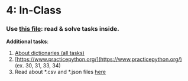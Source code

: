 # 4: In-Class

### Use [this file](https://nbviewer.jupyter.org/github/ternikov/hse/blob/gh-pages/Seminar04_dictionaries.ipynb): read & solve tasks inside.

**Additional tasks**:

1. [About dictionaries \(all tasks\)](https://www.w3resource.com/python-exercises/dictionary/)
2. [https://www.practicepython.org/](https://www.practicepython.org/) \(ex. 30, 31, 33, 34\)
3. Read about \*.csv and \*.json files [here](https://automatetheboringstuff.com/2e/chapter16/)



